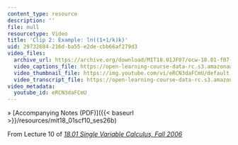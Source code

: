 ```yaml
---
content_type: resource
description: ''
file: null
resourcetype: Video
title: 'Clip 2: Example: ln((1+1/k)k)'
uid: 29732684-216d-ba55-e2de-cbb66af279d3
video_files:
  archive_url: https://archive.org/download/MIT18.01JF07/ocw-18.01-f07-lec10_300k.mp4
  video_captions_file: https://open-learning-course-data-rc.s3.amazonaws.com/18-01sc-single-variable-calculus-fall-2010/312eb86f77b05b9689fb389b0f44c4a1_eRCN3daFCmU.vtt
  video_thumbnail_file: https://img.youtube.com/vi/eRCN3daFCmU/default.jpg
  video_transcript_file: https://open-learning-course-data-rc.s3.amazonaws.com/18-01sc-single-variable-calculus-fall-2010/e4ec1090c1ce84b0cdcc989eee0b7a4f_eRCN3daFCmU.pdf
video_metadata:
  youtube_id: eRCN3daFCmU
---
```


» [Accompanying Notes (PDF)]({{< baseurl >}}/resources/mit18_01scf10_ses26b)

From Lecture 10 of [_18.01 Single Variable Calculus, Fall 2006_](/courses/18-01-single-variable-calculus-fall-2006/pages/video-lectures)